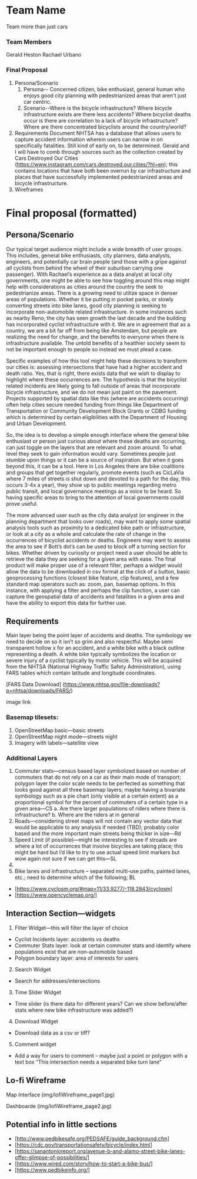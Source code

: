 # Team Name
Team more than just cars
### Team Members
Gerald Heston
Rachael Urbano

### Final Proposal
1. Persona/Scenario
    1. Persona-- Concerned citizen, bike enthusiast, general human who enjoys good city planning with pedestrianized areas that aren't just car centric.
    2. Scenario--Where is the bicycle infrastructure? Where bicycle infrastructure exists are there less accidents? Where bicyclist deaths occur is there are correlation to a lack of bicycle infrastructure?
        Where are there concentrated bicyclists around the country/world? 
2. Requirements Document
    NHTSA has a database that allows users to capture accident information wherein users can narrow in on specifically fatalities. Still kind of early on, to be determined. 
    Gerald and I will have to comb through sources such as the collection created by Cars Destroyed Our Cities (https://www.instagram.com/cars.destroyed.our.cities/?hl=en); this contains locations that have both been overrun by car infrastructure and places that have successfully implemented pedestrianized areas and bicycle infrastructure.
3. Wireframes

# Final proposal (formatted)

## Persona/Scenario
Our typical target audience might include a wide breadth of user groups. This includes, general bike enthusiasts, city planners, data analysts, engineers, and potentially car brain people (and those with a gripe against _all_ cyclists from behind the wheel of their suburban carrying one passenger). With Rachael’s experience as a data analyst at local city governments, one might be able to see how toggling around this map might help with considerations as cities around the country the seek to pedestrianize areas. There is a growing need to utilize space in denser areas of populations. Whether it be putting in pocket parks, or slowly converting streets into bike lanes, good city planning is seeking to incorporate non-automobile related infrastructure. In some instances such as nearby Reno, the city has seen growth the last decade and the building has incorporated cyclist infrastructure with it. We are in agreement that as a country, we are a bit far off from being like Amsterdam, but people are realizing the need for change, and the benefits to everyone when there is infrastructure available. The untold benefits of a healthier society seem to not be important enough to people so instead we must plead a case. 

Specific examples of how this tool might help these decisions to transform our cities is: assessing intersections that have had a higher accident and death ratio. Yes, that is right, there exists data that we wish to display to highlight where these occurrences are. The hypothesis is that the bicyclist related incidents are likely going to fall outside of areas that incorporate bicycle infrastructure, and we do not mean just paint on the pavement. Projects supported by spatial data like this (where are accidents occurring) often help cities secure needed funding from things like Department of Transportation or Community Development Block Grants or CDBG funding which is determined by certain eligibilities with the Department of Housing and Urban Development. 

So, the idea is to develop a simple enough interface where the general bike enthusiast or person just curious about where these deaths are occurring, can just toggle on the layers that are relevant and zoom around. To what level they seek to gain information would vary. Sometimes people just stumble upon things or it can be a source of inspiration. But when it goes beyond this, it can be a tool. Here in Los Angeles there are bike coalitions and groups that get together regularly, promote events (such as CicLaVia where 7 miles of streets is shut down and devoted to a path for the day, this occurs 3-4x a year), they show up to public meetings regarding metro public transit, and local governance meetings as a voice to be heard. So having specific areas to bring to the attention of local governments could prove useful. 

The more advanced user such as the city data analyst (or engineer in the planning department that looks over roads), may want to apply some spatial analysis tools such as proximity to a dedicated bike path or infrastructure, or look at a city as a whole and calculate the rate of change in the occurrences of bicyclist accidents or deaths. Engineers may want to assess the area to see if Bott’s dot’s can be used to block off a turning section for bikes. Whether driven by curiosity or project need a user should be able to retrieve the data they are seeking for a given area with ease. The final product will make proper use of a relevant filter, perhaps a widget would allow the data to be downloaded in csv format at the click of a button, basic geoprocessing functions (closest bike feature, clip features), and a few standard map operators such as: zoom, pan, basemap options. In this instance, with applying a filter and perhaps the clip function, a user can capture the geospatial data of accidents and fatalities in a given area and have the ability to export this data for further use.

## Requirements

Main layer being the point layer of accidents and deaths. The symbology we need to decide on so it isn’t so grim and also respectful. Maybe semi transparent hollow x for an accident, and a white bike with a black outline representing a death. A white bike typically symbolizes the location or severe injury of a cyclist typically by motor vehicle. This will be acquired from the NHTSA (National Highway Traffic Safety Administration), using FARS tables which contain latitude and longitude coordinates.

[FARS Data Download] (https://www.nhtsa.gov/file-downloads?p=nhtsa/downloads/FARS/)

image link

### Basemap tilesets: 
1. OpenStreetMap basic—basic streets 
2. OpenStreetMap night mode—streets night 
3. Imagery with labels—satellite view

### Additional Layers
1. Commuter stats—census based layer symbolized based on number of commuters that do not rely on a car as their main mode of transport; polygon layer the color scale needs to be perfected as something that looks good against all three basemap layers; maybe having a bivariate symbology such as a pie chart (only visible at a certain extent) as a proportional symbol for the percent of commuters of a certain type in a given area—CS a. Are there larger populations of riders where there is infrastructure? b. Where are the riders at in general 
2. Roads—considering street maps will not contain any vector data that would be applicable to any analysis if needed (TBD); probably color based and the more important main streets being thicker in size—Rd 
3. Speed Limit (if possible)—might be interesting to see if stroads are where a lot of occurrences that involve bicycles are taking place; this might be hard but I’d like to try to use actual speed limit markers but wow again not sure if we can get this—SL 
4. 
5. Bike lanes and infrastructure – separated multi-use paths, painted lanes, etc.; need to determine which of the following; BL
* [https://www.cyclosm.org/#map=11/33.9277/-118.2843/cyclosm] 
* [https://www.opencyclemap.org/]

## Interaction Section—widgets 
1. Filter Widget—this will filter the layer of choice 
* Cyclist Incidents layer: accidents vs deaths 
* Commuter Stats layer: look at certain commuter stats and identify where populations exist that are non-automobile based 
* Polygon boundary layer: area of interests for users 

2. Search Widget 
*  Search for addresses/intersections 

3. Time Slider Widget 
* Time slider (is there data for different years? Can we show before/after stats where new bike infrastructure was added?) 

4. Download Widget 
* Download data as a csv or tiff? 

5. Comment widget 
* Add a way for users to comment – maybe just a point or polygon with a text box “This intersection needs a separated bike turn lane”

## Lo-fi Wireframe
Map Interface
(img/lofiWireframe_page1.jpg)

Dashboarde
(img/lofiWireframe_page2.jpg)


## Potential info in little sections 
* [http://www.pedbikesafe.org/PEDSAFE/guide_background.cfm] 
* [https://cdc.gov/transportationsafety/bicycle/index.html] 
* [https://sanantonioreport.org/avenue-b-and-alamo-street-bike-lanes-offer-glimpse-of-possibilities/] 
* [https://www.wired.com/story/how-to-start-a-bike-bus/]
* [https://www.pedbikeinfo.org/]
